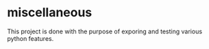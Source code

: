 # miscellaneous

This project is done with the purpose of exporing and testing various python features.
